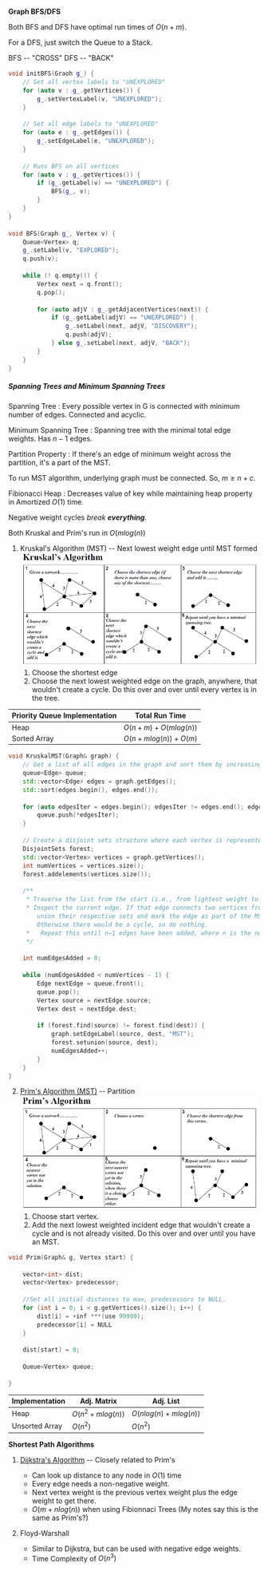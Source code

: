 **Graph BFS/DFS**

Both BFS and DFS have optimal run times of $O(n + m)$.

For a DFS, just switch the Queue to a Stack.

BFS -- "CROSS"
DFS -- "BACK"

```cpp
void initBFS(Graoh g_) {
	// Set all vertex labels to "UNEXPLORED"
	for (auto v : g_.getVertices()) {
		g_.setVertexLabel(v, "UNEXPLORED");
	}

	// Set all edge labels to "UNEXPLORED"
	for (auto e : g_.getEdges()) {
		g_.setEdgeLabel(e, "UNEXPLORED");
	}

	// Runs BFS on all vertices
	for (auto v : g_.getVertices()) {
		if (g_.getLabel(v) == "UNEXPLORED") {
			BFS(g_, v);
		}
	}
}

void BFS(Graph g_, Vertex v) {
	Queue<Vertex> q;
	g_.setLabel(v, "EXPLORED");
	q.push(v);

	while (! q.empty()) {
		Vertex next = q.front();
		q.pop();

		for (auto adjV : g_.getAdjacentVertices(next)) {
			if (g_.getLabel(adjV) == "UNEXPLORED") {
				g_.setLabel(next, adjV, "DISCOVERY");
				q.push(adjV);
			} else g_.setLabel(next, adjV, "BACK");
		}
	}
}
```


##### Spanning Trees and Minimum Spanning Trees

Spanning Tree
: Every possible vertex in G is connected with minimum number of edges. Connected and acyclic.

Minimum Spanning Tree
: Spanning tree with the minimal total edge weights. Has $n-1$ edges.

Partition Property
: If there's an edge of minimum weight across the partition, it's a part of the MST.

To run MST algorithm, underlying graph must be connected. So, $m \geq n + c$.

Fibionacci Heap
: Decreases value of key while maintaining heap property in Amortized $O(1)$ time.

Negative weight cycles *break **everything***.

Both Kruskal and Prim's run in $O(m log(n))$

1. Kruskal's Algorithm (MST) -- Next lowest weight edge until MST formed
	![Kruskal](https://github.com/alichtman/data-structures-cpp/blob/master/images/Kruskal.jpg)
	1. Choose the shortest edge
	2. Choose the next lowest weighted edge on the graph, anywhere, that wouldn't create a cycle. Do this over and over until every vertex is in the tree.


| Priority Queue Implementation | Total Run Time |
| ---	| ---	|
| Heap	|	$O(n + m) + O(mlog(n))$ |
| Sorted Array	| $O(n + mlog(n)) + O(m)$	|


```cpp
void KruskalMST(Graph& graph) {
	// Get a list of all edges in the graph and sort them by increasing weight.
	queue<Edge> queue;
	std::vector<Edge> edges = graph.getEdges();
	std::sort(edges.begin(), edges.end());

	for (auto edgesIter = edges.begin(); edgesIter != edges.end(); edgesIter++) {
		queue.push(*edgesIter);
	}

	// Create a disjoint sets structure where each vertex is represented by a set
	DisjointSets forest;
	std::vector<Vertex> vertices = graph.getVertices();
	int numVertices = vertices.size();
	forest.addelements(vertices.size());

	/**
	 * Traverse the list from the start (i.e., from lightest weight to heaviest).
	 * Inspect the current edge. If that edge connects two vertices from different sets,
	 	union their respective sets and mark the edge as part of the MST.
	 	Otherwise there would be a cycle, so do nothing.
	 *   Repeat this until n−1 edges have been added, where n is the number of vertices in the graph.
	 */

	int numEdgesAdded = 0;

	while (numEdgesAdded < numVertices - 1) {
		Edge nextEdge = queue.front();
		queue.pop();
		Vertex source = nextEdge.source;
		Vertex dest = nextEdge.dest;

		if (forest.find(source) != forest.find(dest)) {
			graph.setEdgeLabel(source, dest, "MST");
			forest.setunion(source, dest);
			numEdgesAdded++;
		}
	}
}
```

2. [Prim's Algorithm (MST)](https://www.youtube.com/watch?v=cplfcGZmX7I) -- Partition
	![Prim](https://github.com/alichtman/data-structures-cpp/blob/master/images/Prim.jpg)
	1. Choose start vertex.
	2. Add the next lowest weighted incident edge that wouldn't create a cycle and is not already visited. Do this over and over until you have an MST.


```cpp
void Prim(Graph& g, Vertex start) {

	vector<int> dist;
	vector<Vertex> predecessor;

	//Set all initial distances to max, predecessors to NULL.
	for (int i = 0; i < g.getVertices().size(); i++) {
		dist[i] = +inf ***(use 99999);
		predecessor[i] = NULL
	}

	dist[start] = 0;

	Queue<Vertex> queue;

}

```

|	Implementation |	Adj. Matrix | Adj. List	|
|	---	| ---	|	--- |
| Heap	| $O(n^2 + mlog(n))$	|	$O(n log(n) + mlog(n))$|
| Unsorted Array	| $O(n^2)$	| $O(n^2)$	|

**Shortest Path Algorithms**

1. [Dijkstra's Algorithm](https://www.youtube.com/watch?v=_lHSawdgXpI) -- Closely related to Prim's
	+ Can look up distance to any node in $O(1)$ time
	+ Every edge needs a non-negative weight.
	+ Next vertex weight is the previous vertex weight plus the edge weight to get there.
	+ $O(m + nlog(n))$ when using Fibionnaci Trees (My notes say this is the same as Prim's?)

2. Floyd-Warshall
	+ Similar to Dijkstra, but can be used with negative edge weights.
	+ Time Complexity of $O(n^{3})$
